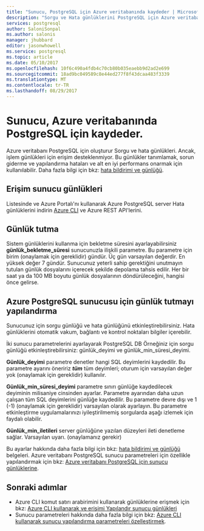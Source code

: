 ```yaml
---
title: "Sunucu, PostgreSQL için Azure veritabanında kaydeder | Microsoft Docs"
description: "Sorgu ve Hata günlüklerini PostgreSQL için Azure veritabanı'nda oluşturur."
services: postgresql
author: SaloniSonpal
ms.author: salonis
manager: jhubbard
editor: jasonwhowell
ms.service: postgresql
ms.topic: article
ms.date: 05/10/2017
ms.openlocfilehash: 10f6c490a4fdb4c70cb80b035eaebb9d2ad2e699
ms.sourcegitcommit: 18ad9bc049589c8e44ed277f8f43dcaa483f3339
ms.translationtype: MT
ms.contentlocale: tr-TR
ms.lasthandoff: 08/29/2017
---
```

# <a name="server-logs-in-azure-database-for-postgresql"></a>Sunucu, Azure veritabanında PostgreSQL için kaydeder. 
Azure veritabanı PostgreSQL için oluşturur Sorgu ve hata günlükleri. Ancak, işlem günlükleri için erişim desteklenmiyor. Bu günlükler tanımlamak, sorun giderme ve yapılandırma hataları ve alt en iyi performans onarmak için kullanılabilir. Daha fazla bilgi için bkz: [hata bildirimi ve günlüğü](https://www.postgresql.org/docs/9.6/static/runtime-config-logging.html).

## <a name="access-server-logs"></a>Erişim sunucu günlükleri
Listesinde ve Azure Portalı'nı kullanarak Azure PostgreSQL server Hata günlüklerini indirin [Azure CLI](howto-configure-server-logs-using-cli.md) ve Azure REST API'lerini.

## <a name="log-retention"></a>Günlük tutma
Sistem günlüklerini kullanma için bekletme süresini ayarlayabilirsiniz **günlük\_bekletme\_süresi** sunucunuzla ilişkili parametre. Bu parametre için birim (onaylamak için gereklidir) gündür. Üç gün varsayılan değerdir. En yüksek değer 7 gündür. Sunucunuz yeterli sahip gerektiğini unutmayın tutulan günlük dosyalarını içerecek şekilde depolama tahsis edilir.
Her bir saat ya da 100 MB boyutu günlük dosyalarının döndürüleceğini, hangisi önce gelirse.

## <a name="configure-logging-for-azure-postgresql-server"></a>Azure PostgreSQL sunucusu için günlük tutmayı yapılandırma
Sunucunuz için sorgu günlüğü ve hata günlüğünü etkinleştirebilirsiniz. Hata günlüklerini otomatik vakum, bağlantı ve kontrol noktaları bilgiler içerebilir.

İki sunucu parametrelerini ayarlayarak PostgreSQL DB Örneğiniz için sorgu günlüğü etkinleştirebilirsiniz: günlük\_deyimi ve günlük\_min\_süresi\_deyimi.

**Günlük\_deyimi** parametre denetler hangi SQL deyimlerini kaydedilir. Bu parametre ayarını öneririz ***tüm*** tüm deyimleri; oturum için varsayılan değer yok (onaylamak için gereklidir) kullanılır.

**Günlük\_min\_süresi\_deyimi** parametre sınırı günlüğe kaydedilecek deyiminin milisaniye cinsinden ayarlar. Parametre ayarından daha uzun çalışan tüm SQL deyimlerini günlüğe kaydedilir. Bu parametre devre dışı ve 1 (-1) (onaylamak için gereklidir) varsayılan olarak ayarlayın. Bu parametre etkinleştirme uygulamalarınızı iyileştirilmemiş sorgularda aşağı izlemek için faydalı olabilir.

**Günlük\_min\_iletileri** server günlüğüne yazılan düzeyleri ileti denetleme sağlar. Varsayılan uyarı. (onaylamanız gerekir)

Bu ayarlar hakkında daha fazla bilgi için bkz: [hata bildirimi ve günlüğü](https://www.postgresql.org/docs/9.6/static/runtime-config-logging.html) belgeleri. Azure veritabanı PostgreSQL sunucu parametreleri için özellikle yapılandırmak için bkz: [Azure veritabanı PostgreSQL için sunucu günlüklerine](concepts-server-logs.md).

## <a name="next-steps"></a>Sonraki adımlar
- Azure CLI komut satırı arabirimini kullanarak günlüklerine erişmek için bkz: [Azure CLI kullanarak ve erişimi Yapılandır sunucu günlükleri](howto-configure-server-logs-using-cli.md)
- Sunucu parametreleri hakkında daha fazla bilgi için bkz: [Azure CLI kullanarak sunucu yapılandırma parametreleri özelleştirmek](howto-configure-server-parameters-using-cli.md).